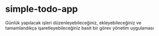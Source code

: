 # simple-todo-app
Günlük yapılacak işleri düzenleyebileceğiniz, ekleyebileceğiniz ve tamamlandıkça işaretleyebileceğiniz basit bir görev yönetim uygulaması

